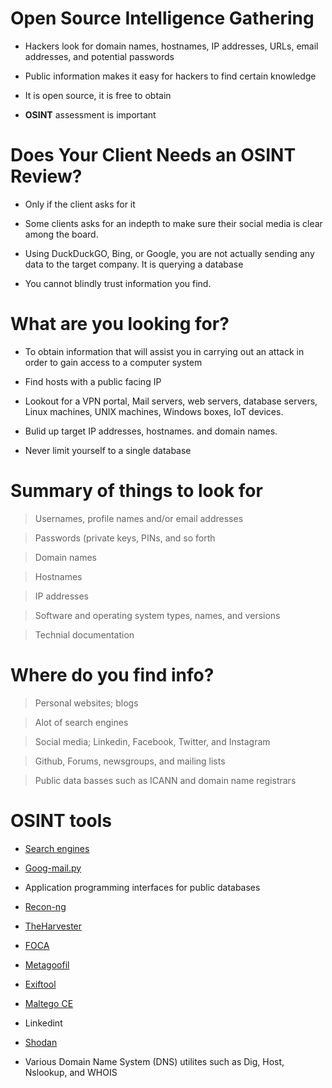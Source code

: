 # Open Source Intelligence Gathering
* Hackers look for domain names, hostnames, IP addresses, URLs, email addresses, and potential passwords

* Public information makes it easy for hackers to find certain knowledge 

* It is open source, it is free to obtain 

* **OSINT** assessment is important 

# Does Your Client Needs an OSINT Review?
* Only if the client asks for it 

* Some clients asks for an indepth to make sure their social media is clear among the board. 

* Using DuckDuckGO, Bing, or Google, you are not actually sending any data to the target company. It is querying a database 

* You cannot blindly trust information you find. 

# What are you looking for?
* To obtain information that will assist you in carrying out an attack in order to gain access to a computer system 

* Find hosts with a public facing IP 

* Lookout for a VPN portal, Mail servers, web servers, database servers, Linux machines, UNIX machines, Windows boxes, IoT devices. 

* Bulid up target IP addresses, hostnames. and domain names. 

* Never limit yourself to a single database

# Summary of things to look for
> Usernames, profile names and/or email addresses
 
> Passwords (private keys, PINs, and so forth 

> Domain names

> Hostnames

> IP addresses

> Software and operating system types, names, and versions

> Technial documentation

# Where do you find info?
> Personal websites; blogs

> Alot of search engines

> Social media; Linkedin, Facebook, Twitter, and Instagram

> Github, Forums, newsgroups, and mailing lists

> Public data basses such as ICANN and domain name registrars

# OSINT tools
* [Search engines](google.com)

* [Goog-mail.py](https://github.com/leebaird/discover/blob/master/mods/goog-mail.py)

* Application programming interfaces for public databases
 
* [Recon-ng](https://github.com/lanmaster53/recon-ng)
 
* [TheHarvester](https://github.com/laramies/theHarvester/stargazers)

* [FOCA](https://github.com/ElevenPaths/FOCA)

* [Metagoofil](https://tools.kali.org/information-gathering/metagoofil)

* [Exiftool](https://exiftool.org/)

* [Maltego CE](https://www.maltego.com/products/)

* Linkedint

* [Shodan](https://www.shodan.io/)

* Various Domain Name System (DNS) utilites such as Dig, Host, Nslookup, and WHOIS
































